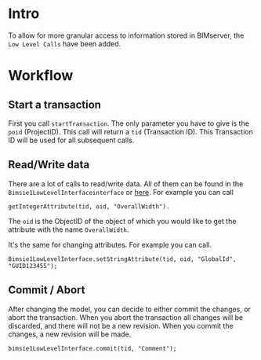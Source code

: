 # Intro

To allow for more granular access to information stored in BIMserver, the ``Low Level Calls`` have been added.

# Workflow

## Start a transaction

First you call ``startTransaction``. The only parameter you have to give is the ``poid`` (ProjectID). This call will return a ``tid`` (Transaction ID). This Transaction ID will be used for all subsequent calls.

## Read/Write data

There are a lot of calls to read/write data. All of them can be found in the ``Bimsie1LowLevelInterfaceinterface`` or [here](https://github.com/opensourceBIM/BIMserver/blob/92b78653b49886c0491fb1db8630b93135e6e836/PluginBase/src/org/bimserver/shared/interfaces/LowLevelInterface.java). For example you can call
```
getIntegerAttribute(tid, oid, "OverallWidth").
```

The ``oid`` is the ObjectID of the object of which you would like to get the attribute with the name ``OverallWidth``.

It's the same for changing attributes. For example you can call.
```
Bimsie1LowLevelInterface.setStringAttribute(tid, oid, "GlobalId", "GUID123455");
```

## Commit / Abort

After changing the model, you can decide to either commit the changes, or abort the transaction. When you abort the transaction all changes will be discarded, and there will not be a new revision. When you commit the changes, a new revision will be made.

```
bimsie1LowLevelInterface.commit(tid, "Comment");
```